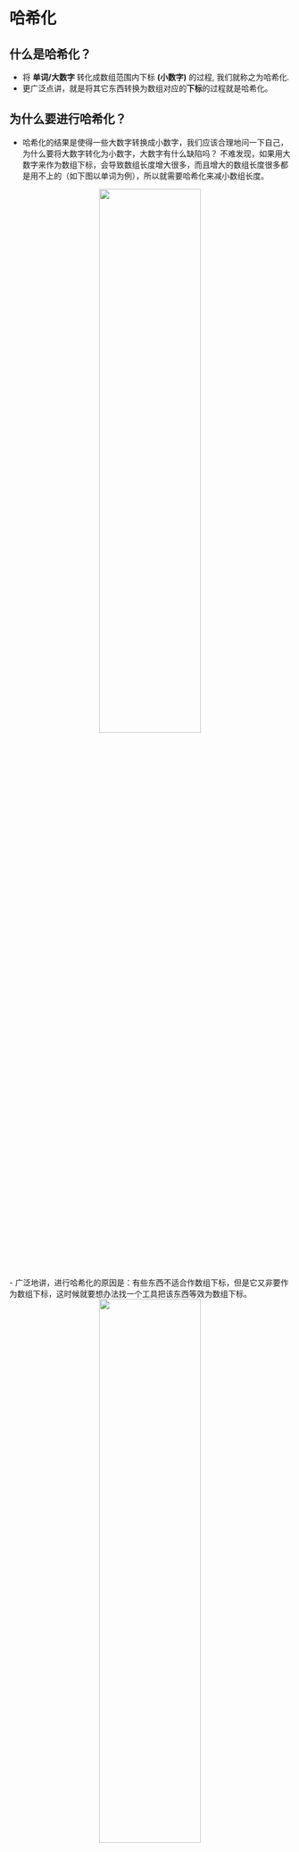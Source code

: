 
# 哈希化

## 什么是哈希化？

- 将 **单词/大数字** 转化成数组范围内下标 **(小数字)** 的过程, 我们就称之为哈希化.
- 更广泛点讲，就是将其它东西转换为数组对应的**下标**的过程就是哈希化。

## 为什么要进行哈希化？

- 哈希化的结果是使得一些大数字转换成小数字，我们应该合理地问一下自己，为什么要将大数字转化为小数字，大数字有什么缺陷吗？ 不难发现，如果用大数字来作为数组下标，会导致数组长度增大很多，而且增大的数组长度很多都是用不上的（如下图以单词为例），所以就需要哈希化来减小数组长度。

<!-- ![](https://cdn.jsdelivr.net/gh/DevinLin000/imgBed/img/20220106112708.png) -->
<div align=center>
<img src="https://cdn.jsdelivr.net/gh/DevinLin000/imgBed/img/20220106112708.png" width="60%" height="50%"/>
</div>
- 广泛地讲，进行哈希化的原因是：有些东西不适合作数组下标，但是它又非要作为数组下标，这时候就要想办法找一个工具把该东西等效为数组下标。

<!-- ![](https://cdn.jsdelivr.net/gh/DevinLin000/imgBed/img/20220106124704.png) -->
<div align=center>
<img src="https://cdn.jsdelivr.net/gh/DevinLin000/imgBed/img/20220106124704.png" width="60%" height="50%"/>
</div>
# 哈希函数 

## 什么是哈希函数？

- 通常我们会将单词转成大数字, 大数字在进行哈希化的代码实现放在一个函数中, 这个函数我们称为哈希函数.
- 哪个函数负责完成哈希化，哪个函数就是哈希函数！！！

## 为什么需要哈希函数？

1. 哈希化是在哈希函数中完成的。
2. 有了哈希函数，我们就能将其它东西转换成有效的数组下标。就能创建哈希表了，哈希函数和哈希化是哈希表的基础！

# 哈希表

## 什么是哈希表？

- 最终将数据插入到的这个数组, 我们就称之为是一个哈希表

## 哈希表存在的困难？

### 地址的冲突

1. 例子一
	- 一个单词melioration通过哈希函数得到它自己的下标值后，发现那个位置上已经存在一个单词demystify，因为它经过哈希化后和melioration得到的下标值相同的。这样子就形成了冲突。

<!-- ![](https://cdn.jsdelivr.net/gh/DevinLin000/imgBed/img/20220106115914.png) -->
<div align=center>
<img src="https://cdn.jsdelivr.net/gh/DevinLin000/imgBed/img/20220106115914.png" width="60%" height="50%"/>
</div>

2. 例子二

- 以数字为例，除以10，直至最后只剩一个单数。
- 如果插入的数据是13，24，68，19，22那就没事
- 但是当插入的数据再加一个32，那就麻烦了，22和32最后都是剩2，对应一个地址。冲突！
### 解决冲突的方法
#### 链地址法
- 如图，在数组的每一项上存放一条链条，就叫链地址法。
	- 链条有什么特点？
		- 删除和插入非常方便，无论是在链条首端还是末端。
	- 为什么不用数组？
		- 因为数组最大的优势是根据下标查询元素，插入和删除元素恰恰是它的缺陷。

<!-- ![](https://cdn.jsdelivr.net/gh/DevinLin000/imgBed/img/20220107111814.png) -->
<div align=center>
<img src="https://cdn.jsdelivr.net/gh/DevinLin000/imgBed/img/20220107111814.png" width="60%" height="50%"/>
</div>

#### 开放地址法 （可以跳过）

- 开放地址法的主要工作方式是寻找空白的单元格来添加重复的数据

<!-- ![](https://cdn.jsdelivr.net/gh/DevinLin000/imgBed/img/20220106121734.png) -->
<div align=center>
<img src="https://cdn.jsdelivr.net/gh/DevinLin000/imgBed/img/20220106121734.png" width="60%" height="50%"/>
</div>

- 根据探索步长d不同，探索这个数据的存放位置有三种方法
	- 线性探测
		- 步长为d++。
		- 从首次哈希化得到的下标值x开始, 线性测试就是x+1, x+2, x+3依次探测。找到合适的地址就插入数据。
	- 二次探测
		- 步长为(d++)^2
		- 从首次哈希化得到的下标值x开始, 那么二次测试就是x+1², x+2², x+3²依次探测.
	- 再哈希法
		- 线性探测和二次探测都存在一个问题，容易使得元素聚集(例：如果插入的数据是连续的如2，3，4，5...，那线性探测就形成聚集），影响性能。
		- 什么是再哈希法？
			- 把关键字用另外一个哈希函数, 再做一次哈希化, 用这次哈希化的结果作为步长，就是再哈希法。
			- 专家设计的很好的哈希函数
				- tepSize = constant - (key - constant)
				- 其中constant是质数, 且小于数组的容量.
				- 例如: stepSize = 5 - (key % 5), 满足需求, 并且结果不可能为0.

#### 对比效率我们知道二者中链地址法更好。开放地址法了解即可，日常使用中还是以链地址法为主。

- Java中的hashMap也是使用链地址法。

# 哈希表的优势



1. 哈希表提供非常快的增删查操作。（插入、删除、查找）
2. 相比于树，哈希表的查找速度更快，编码更简单！

# 哈希表的缺陷

1. 哈希表中的数据是无序的，所以哈希表不支持遍历。
2. 哈希表中的key是不允许重复的，不能用相同的key来保存多个元素。

# 哈希表的使用场景

1. 哈希表适合那些查找性能要求高，元素之间可以毫无逻辑的情况。
2. 例一：电话本，根据对方名字找电话号码，但是电话本中每一个人的电话号码可以毫无关系。
